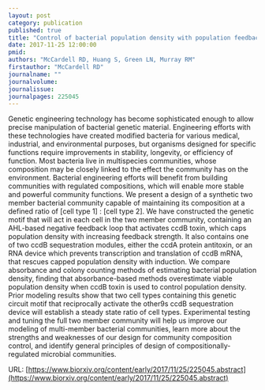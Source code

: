 ```yaml
---
layout: post
category: publication
published: true
title: "Control of bacterial population density with population feedback and molecular sequestration"
date: 2017-11-25 12:00:00
pmid: 
authors: "McCardell RD, Huang S, Green LN, Murray RM"
firstauthor: "McCardell RD"
journalname: ""
journalvolume: 
journalissue: 
journalpages: 225045
---
```


Genetic engineering technology has become sophisticated enough to allow precise manipulation of bacterial genetic material. Engineering efforts with these technologies have created modified bacteria for various medical, industrial, and environmental purposes, but organisms designed for specific functions require improvements in stability, longevity, or efficiency of function. Most bacteria live in multispecies communities, whose composition may be closely linked to the effect the community has on the environment. Bacterial engineering efforts will benefit from building communities with regulated compositions, which will enable more stable and powerful community functions. We present a design of a synthetic two member bacterial community capable of maintaining its composition at a defined ratio of [cell type 1] : [cell type 2]. We have constructed the genetic motif that will act in each cell in the two member community, containing an AHL-based negative feedback loop that activates ccdB toxin, which caps population density with increasing feedback strength. It also contains one of two ccdB sequestration modules, either the ccdA protein antitoxin, or an RNA device which prevents transcription and translation of ccdB mRNA, that rescues capped population density with induction. We compare absorbance and colony counting methods of estimating bacterial population density, finding that absorbance-based methods overestimate viable population density when ccdB toxin is used to control population density. Prior modeling results show that two cell types containing this genetic circuit motif that reciprocally activate the other9s ccdB sequestration device will establish a steady state ratio of cell types. Experimental testing and tuning the full two member community will help us improve our modeling of multi-member bacterial communities, learn more about the strengths and weaknesses of our design for community composition control, and identify general principles of design of compositionally-regulated microbial communities.

URL: [https://www.biorxiv.org/content/early/2017/11/25/225045.abstract](https://www.biorxiv.org/content/early/2017/11/25/225045.abstract)
